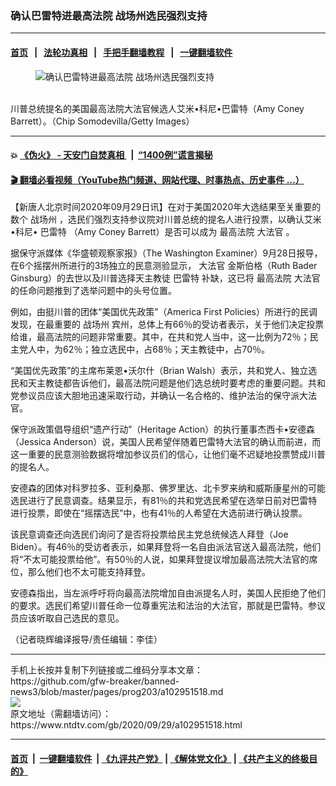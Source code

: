 ### 确认巴雷特进最高法院 战场州选民强烈支持
------------------------

#### [首页](https://github.com/gfw-breaker/banned-news3/blob/master/README.md) &nbsp;&nbsp;|&nbsp;&nbsp; [法轮功真相](https://github.com/begood0513/basic/blob/master/README.md)  &nbsp;&nbsp;|&nbsp;&nbsp; [手把手翻墙教程](https://github.com/gfw-breaker/guides/wiki)  &nbsp;&nbsp;|&nbsp;&nbsp; [一键翻墙软件](https://github.com/gfw-breaker/nogfw/blob/master/README.md)  



<div><div class="featured_image">
 <figure>
  <img alt="确认巴雷特进最高法院 战场州选民强烈支持" src="https://i.ntdtv.com/assets/uploads/2020/09/Untitled-45-800x450.jpg"/>
 </figure><br/>
 <span class="caption">
  川普总统提名的美国最高法院大法官候选人艾米•科尼•巴雷特（Amy Coney Barrett）。（Chip Somodevilla/Getty Images）
 </span>
</div>
</div><hr/>

#### 💥 [《伪火》 - 天安门自焚真相 ](http://158.247.195.190:10000/videos/blog/weihuo.html)&nbsp; |&nbsp; [“1400例”谎言揭秘  ](http://158.247.195.190:10000/videos/blog/jiexi1400.html)

#### [ 🎬  翻墙必看视频（YouTube热门频道、网站代理、时事热点、历史事件 ...）](https://github.com/gfw-breaker/links/blob/master/banned.md)

<div><div class="post_content" itemprop="articleBody">
 <p>
  【新唐人北京时间2020年09月29日讯】在对于美国2020年大选结果至关重要的数个
  <ok href="https://www.ntdtv.com/gb/战场州.htm">
   战场州
  </ok>
  ，选民们强烈支持参议院对川普总统的提名人进行投票，以确认艾米•科尼•
  <ok href="https://www.ntdtv.com/gb/巴雷特.htm">
   巴雷特
  </ok>
  （Amy Coney Barrett）是否可以成为
  <ok href="https://www.ntdtv.com/gb/最高法院.htm">
   最高法院
  </ok>
  <ok href="https://www.ntdtv.com/gb/大法官.htm">
   大法官
  </ok>
  。
 </p>
 <p>
  据保守派媒体《华盛顿观察家报》（The Washington Examiner）9月28日报导，在6个摇摆州所进行的3场独立的民意测验显示，
  <ok href="https://www.ntdtv.com/gb/大法官.htm">
   大法官
  </ok>
  金斯伯格（Ruth Bader Ginsburg）的去世以及川普选择天主教徒
  <ok href="https://www.ntdtv.com/gb/巴雷特.htm">
   巴雷特
  </ok>
  补缺，这已将
  <ok href="https://www.ntdtv.com/gb/最高法院.htm">
   最高法院
  </ok>
  大法官的任命问题推到了选举问题中的头号位置。
 </p>
 <p>
  例如，由挺川普的团体“美国优先政策”（America First Policies）所进行的民调发现，在最重要的
  <ok href="https://www.ntdtv.com/gb/战场州.htm">
   战场州
  </ok>
  宾州，总体上有66％的受访者表示，关于他们决定投票给谁，最高法院的问题非常重要。其中，在共和党人当中，这一比例为72％；民主党人中，为62％；独立选民中，占68％；天主教徒中，占70％。
 </p>
 <p>
  “美国优先政策”的主席布莱恩•沃尔什（Brian Walsh）表示，共和党人、独立选民和天主教徒都告诉他们，最高法院问题是他们选总统时要考虑的重要问题。共和党参议员应该大胆地迅速采取行动，并确认一名合格的、维护法治的保守派大法官。
 </p>
 <p>
  保守派政策倡导组织“遗产行动”（Heritage Action）的执行董事杰西卡•安德森（Jessica Anderson）说，美国人民希望伴随着巴雷特大法官的确认而前进，而这一重要的民意测验数据将增加参议员们的信心，让他们毫不迟疑地投票赞成川普的提名人。
 </p>
 <p>
  安德森的团体对科罗拉多、亚利桑那、佛罗里达、北卡罗来纳和威斯康星州的可能选民进行了民意调查。结果显示，有81％的共和党选民希望在选举日前对巴雷特进行投票，即使在“摇摆选民”中，也有41％的人希望在大选前进行确认投票。
 </p>
 <p>
  该民意调查还向选民们询问了是否将投票给民主党总统候选人拜登（Joe Biden）。有46％的受访者表示，如果拜登将一名自由派法官送入最高法院，他们将“不太可能投票给他”。有50％的人说，如果拜登提议增加最高法院大法官的席位，那么他们也不太可能支持拜登。
 </p>
 <p>
  安德森指出，当左派呼吁将向最高法院增加自由派提名人时，美国人民拒绝了他们的要求。选民们希望川普任命一位尊重宪法和法治的大法官，那就是巴雷特。参议员应该听取自己选民的意见。
 </p>
 <p>
  （记者晓辉编译报导/责任编辑：李佳）
 </p>
 <div class="single_ad">
 </div>
</div>
</div>
<hr/>
手机上长按并复制下列链接或二维码分享本文章：<br/>
https://github.com/gfw-breaker/banned-news3/blob/master/pages/prog203/a102951518.md <br/>
<a href='https://github.com/gfw-breaker/banned-news3/blob/master/pages/prog203/a102951518.md'><img src='https://github.com/gfw-breaker/banned-news3/blob/master/pages/prog203/a102951518.md.png'/></a> <br/>
原文地址（需翻墙访问）：https://www.ntdtv.com/gb/2020/09/29/a102951518.html


------------------------
#### [首页](https://github.com/gfw-breaker/banned-news3/blob/master/README.md) &nbsp;|&nbsp; [一键翻墙软件](https://github.com/gfw-breaker/nogfw/blob/master/README.md) &nbsp;| [《九评共产党》](https://github.com/gfw-breaker/9ping.md/blob/master/README.md#九评之一评共产党是什么) | [《解体党文化》](https://github.com/gfw-breaker/jtdwh.md/blob/master/README.md) | [《共产主义的终极目的》](https://github.com/gfw-breaker/gczydzjmd.md/blob/master/README.md)


<img src='http://gfw-breaker.win/banned-news3/pages/prog203/a102951518.md' width='0px' height='0px'/>
